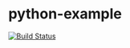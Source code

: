 # python-example
[![Build Status](https://travis-ci.org/milewczikk/python-example.svg?branch=master)](https://travis-ci.org/milewczikk/python-example)
